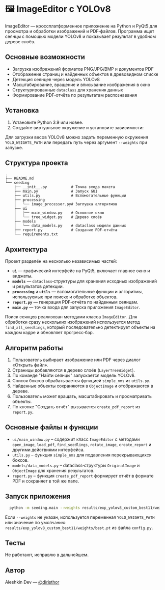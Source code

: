 # 🖼️ ImageEditor с YOLOv8

ImageEditor — кроссплатформенное приложение на Python и PyQt5 для просмотра и
обработки изображений и PDF‑файлов. Программа ищет сеянцы с помощью модели
YOLOv8 и показывает результат в удобном дереве слоёв.

## Основные возможности

- Загрузка изображений форматов PNG/JPG/BMP и документов PDF
- Отображение страниц и найденных объектов в древовидном списке
- Детекция сеянцев через модель YOLOv8
- Масштабирование, вращение и вписывание изображения в окно
- Структурированные `dataclass` для хранения данных
- Формирование PDF‑отчёта по результатам распознавания

## Установка

1. Установите Python 3.9 или новее.
2. Создайте виртуальное окружение и установите зависимости:



Для загрузки весов YOLOv8 можно задать переменную окружения
`YOLO_WEIGHTS_PATH` или передать путь через аргумент `--weights` при запуске.

## Структура проекта

```text
.
├── README.md
└── seeding
    ├── __init__.py           # Точка входа пакета
    ├── main.py               # Запуск GUI
    ├── utils.py              # Вспомогательные функции
    ├── processing
    │   └── image_processor.py# Заглушка алгоритмов
    ├── ui
    │   ├── main_window.py    # Основное окно
    │   └── tree_widget.py    # Дерево слоёв
    ├── models
    │   └── data_models.py    # dataclass модели данных
    ├── report.py             # Создание PDF‑отчёта
    └── requirements.txt
```

## Архитектура

Проект разделён на несколько независимых частей:

- **`ui`** — графический интерфейс на PyQt5, включает главное окно и виджеты.
- **`models`** — `dataclass`‑структуры для хранения исходных изображений и
  результатов детекции.
- **`processing`** и **`utils`** — вспомогательные функции и алгоритмы,
  используемые при поиске и обработке объектов.
- **`report.py`** — генерация PDF‑отчёта по найденным сеянцам.
- **`main.py`** — точка входа для запуска приложения `ImageEditor`.

Поиск сеянцев реализован методами класса `ImageEditor`. Для
обработки сразу нескольких изображений используется метод
`find_all_seedlings`, который последовательно детектирует объекты на
каждом кадре и обновляет прогресс‑бар.

## Алгоритм работы

1. Пользователь выбирает изображение или PDF через диалог «Открыть файл».
2. Страницы добавляются в дерево слоёв (`LayerTreeWidget`).
3. По команде "Найти сеянцы" запускается модель YOLOv8.
4. Список боксов обрабатывается функцией `simple_nms` из `utils.py`.
5. Найденные объекты сохраняются в `ObjectImage` и отображаются в дереве.
6. Пользователь может вращать, масштабировать и просматривать объекты.
7. По кнопке "Создать отчёт" вызывается `create_pdf_report` из `report.py`.

## Основные файлы и функции

- `ui/main_window.py` – содержит класс `ImageEditor` с методами
  `open_image`, `load_pdf`, `find_seedlings`, `rotate_image`, `create_report` и
  другими действиями интерфейса.
- `utils.py` – функция `simple_nms` для подавления перекрывающихся боксов.
- `models/data_models.py` – dataclass‑структуры `OriginalImage` и
  `ObjectImage` для хранения результатов.
- `report.py` – функция `create_pdf_report` формирует отчёт в формате PDF и сохраняет в той же папе.

## Запуск приложения

```bash
  python -m seeding.main --weights results/exp_yolov8_custom_best11/weights/best.pt
```

Если `--weights` не указан, используется переменная `YOLO_WEIGHTS_PATH` или
значение по умолчанию `results/exp_yolov8_custom_best11/weights/best.pt` из файла `config.py`.

## Тесты


Не работают, исправлю в дальнейшем.



## Автор

Aleshkin Dev — [@diristhor](https://t.me/diristhor)

